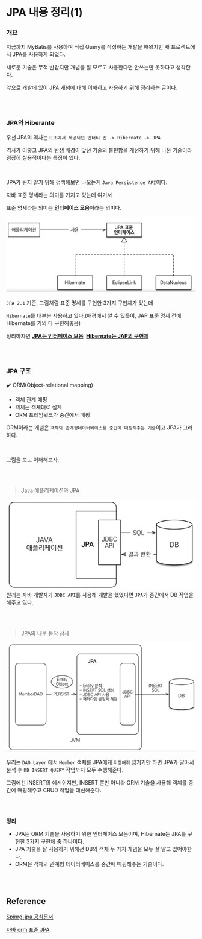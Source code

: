 
# JPA 내용 정리(1)

### 개요

지금까지 MyBatis를 사용하며 직접 Query를 작성하는 개발을 해왔지만 새 프로젝트에서 JPA를 사용하게 되었다.

새로운 기술은 무척 반갑지만 개념을 잘 모르고 사용한다면 안쓰는만 못하다고 생각한다.

앞으로 개발에 있어 JPA 개념에 대해 이해하고 사용하기 위해 정리하는 글이다.

</br>
</br>

### JPA와 Hiberante

우선 JPA의 역사는 `EJB에서 제공되던 엔터티 빈 -> Hibernate -> JPA `

역사가 이렇고 JPA의 탄생 배경이 앞선 기술의 불편함을 개선하기 위해 나온 기술이라 굉장히 실용적이다는 특징이 있다.

</br>

JPA가 뭔지 알기 위해 검색해보면 나오는게 `Java Persistence API`이다.

자바 표준 명세라는 의미를 가지고 있는데 여기서

표준 명세라는 의미는 **인터페이스 모음**이라는 의미다.

![Alt text](./image/jpa그림2.png)

`JPA 2.1` 기준, 그림처럼 표준 명세를 구현한 3가지 구현체가 있는데

`Hibernate`를 대부분 사용하고 있다.(배경에서 알 수 있듯이, JAP 표준 명세 전에 Hibernate를 거의 다 구현해놓음)

정리하자면 <U>**JPA는 인터페이스 모음**</U>, <U>**Hibernate는 JAP의 구현체**</U>

</br>
</br>

### JPA 구조

✔️ ORM(Object-relational mapping)
- 객체 관계 매핑
- 객체는 객체대로 설계
- ORM 프레임워크가 중간에서 매핑

ORM이라는 개념은 `객체와 관계형데이터베이스를 중간에 매핑해주는 기술`이고 JPA가 그러하다.

</br>

그림을 보고 이해해보자.

</br>
</br>

>Java 애플리케이션과 JPA

![Jpa](./image/jpa그림.png)
원래는 자바 개발자가 `JDBC API`를 사용해 개발을 했었다면 `JPA`가 중간에서 DB 작업을 해주고 있다.

</br>
</br>

>JPA의 내부 동작 상세

![JPA-detail](./image/jpa상세그림.png)

우리는 `DAO Layer` 에서 `Member` 객체를 JPA에게 `저장해줘` 넘기기만 하면 JPA가 알아서 분석 후 `DB INSERT QUERY` 작업까지 모두 수행해준다.

그림에선 INSERT의 예시이지만, INSERT 뿐만 아니라 ORM 기술을 사용해 객체를 중간에 매핑해주고 CRUD 작업을 대신해준다.


</br>
</br>

**정리**
- JPA는 ORM 기술을 사용하기 위한 인터페이스 모음이며, Hibernate는 JPA를 구현한 3가지 구현체 중 하나이다.
- JPA 기술을 잘 사용하기 위해선 DB와 객체 두 가지 개념을 모두 잘 알고 있어야한다.
- ORM은 객체와 관계형 데이터베이스를 중간에 매핑해주는 기술이다.

</br>
</br>

## Reference

[Spinrg-jpa 공식문서](https://docs.spring.io/spring-data/jpa/reference/jpa.html)

[자바 orm 표준 JPA](https://www.inflearn.com/course/ORM-JPA-Basic/dashboard)














